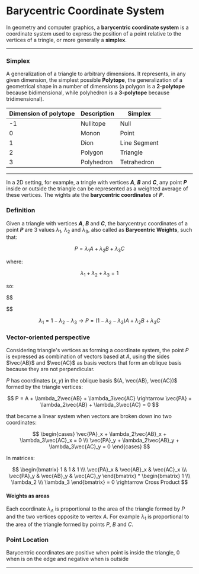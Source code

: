 # Barycentric Coordinate System

In geometry and computer graphics, a **barycentric coordinate system** is a coordinate system 
used to express the position of a point relative to the vertices of a tringle,
or more generally a **simplex**.

---

### Simplex

A generalization of a triangle to arbitrary dimensions. 
It represents, in any given dimension, the simplest possible **Polytope**, 
the generalization of a geometrical shape in a number of dimensions
(a polygon is a **2-polytope** because bidimensional, 
while polyhedron is a **3-polytope** because tridimensional).

| Dimension of polytope | Description | Simplex      |
| --------------------- | ----------- | ------------ |
| -1                    | Nullitope   | Null         |
| 0                     | Monon       | Point        |
| 1                     | Dion        | Line Segment |
| 2                     | Polygon     | Triangle     |
| 3                     | Polyhedron  | Tetrahedron  |

---

In a 2D setting, for example, a tringle with vertices ***A***, ***B*** and ***C***,
any point ***P*** inside or outside the triangle can be represented as 
a weighted average of these vertices. The wights ate the **barycentric coordinates**
of ***P***.

### Definition

Given a triangle with vertices ***A***, ***B*** and ***C***,
the barycentryc coordinates of a point ***P*** are 3 values  $\lambda_1$, $\lambda_2$ and $\lambda_3$,
also called as **Barycentric Weights**, such that: 

$$
P = \lambda_1A + \lambda_2B + \lambda_3C
$$

where:

$$
\lambda_1 + \lambda_2 + \lambda_3 = 1
$$

so:

$$


$$

$$
\lambda_1 = 1 - \lambda_2 -\lambda_3 \rightarrow P = (1 - \lambda_2 - \lambda_3)A + \lambda_2B + \lambda_3C
$$

### 

### Vector-oriented perspective

Considering triangle's vertices as forming a coordinate system, the point $P$ is expressed as combination of vectors based at $A$, using the sides $\vec{AB}$ and $\vec{AC}$ as basis vectors that form an oblique basis because they are not perpendicular.

 $P$ has coordinates $(x, y)$ in the oblique basis $(A, \vec{AB}, \vec{AC})$ formed by the triangle vertices:

$$
P = A + \lambda_2\vec{AB} + \lambda_3\vec{AC} \rightarrow \vec{PA} + \lambda_2\vec{AB} + \lambda_3\vec{AC} = 0
$$

that became a linear system when vectors are broken down ino two coordinates:

$$
\begin{cases} \vec{PA}_x + \lambda_2\vec{AB}_x + \lambda_3\vec{AC}_x = 0 \\\ \vec{PA}_y + \lambda_2\vec{AB}_y + \lambda_3\vec{AC}_y = 0 \end{cases}
$$

In matrices:

$$
\begin{bmatrix} 1 & 1 & 1 \\\ \vec{PA}_x & \vec{AB}_x & \vec{AC}_x \\\ \vec{PA}_y & \vec{AB}_y & \vec{AC}_y \end{bmatrix} * \begin{bmatrix} 1 \\\ \lambda_2 \\\ \lambda_3 \end{bmatrix} = 0 \rightarrow Cross Product
$$

#### Weights as areas

Each coordinate $\lambda_A$ is proportional to the area of the triangle formed by $P$ and the two vertices opposite to vertex $A$. For example $\lambda_1$ is proportional to the area of the triangle formed by points $P$, $B$ and $C$.

### Point Location

Barycentric coordinates are positive when point is inside the triangle, 0 when is on the edge and negative when is outside

--------
